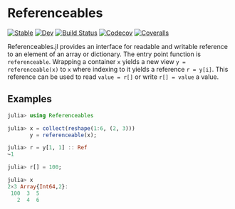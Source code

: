 # Referenceables

[![Stable](https://img.shields.io/badge/docs-stable-blue.svg)](https://tkf.github.io/Referenceables.jl/stable)
[![Dev](https://img.shields.io/badge/docs-dev-blue.svg)](https://tkf.github.io/Referenceables.jl/dev)
[![Build Status](https://travis-ci.com/tkf/Referenceables.jl.svg?branch=master)](https://travis-ci.com/tkf/Referenceables.jl)
[![Codecov](https://codecov.io/gh/tkf/Referenceables.jl/branch/master/graph/badge.svg)](https://codecov.io/gh/tkf/Referenceables.jl)
[![Coveralls](https://coveralls.io/repos/github/tkf/Referenceables.jl/badge.svg?branch=master)](https://coveralls.io/github/tkf/Referenceables.jl?branch=master)

Referenceables.jl provides an interface for readable and writable
reference to an element of an array or dictionary.  The entry point
function is `referenceable`.  Wrapping a container `x` yields a new
view `y = referenceable(x)` to `x` where indexing to it yields a
reference `r = y[i]`.  This reference can be used to read `value =
r[]` or write `r[] = value` a value.

## Examples

```julia
julia> using Referenceables

julia> x = collect(reshape(1:6, (2, 3)))
       y = referenceable(x);

julia> r = y[1, 1] :: Ref
↪1

julia> r[] = 100;

julia> x
2×3 Array{Int64,2}:
 100  3  5
   2  4  6
```
